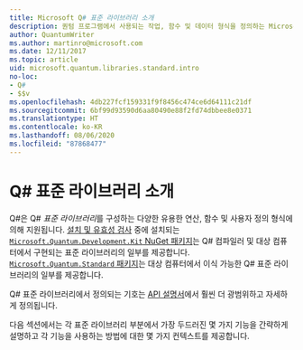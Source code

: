 ```yaml
---
title: Microsoft Q# 표준 라이브러리 소개
description: 퀀텀 프로그램에서 사용되는 작업, 함수 및 데이터 형식을 정의하는 Microsoft Q# 표준 라이브러리에 대해 알아봅니다.
author: QuantumWriter
ms.author: martinro@microsoft.com
ms.date: 12/11/2017
ms.topic: article
uid: microsoft.quantum.libraries.standard.intro
no-loc:
- Q#
- $$v
ms.openlocfilehash: 4db227fcf159331f9f8456c474ce6d64111c21df
ms.sourcegitcommit: 6bf99d93590d6aa80490e88f2fd74dbbee8e0371
ms.translationtype: HT
ms.contentlocale: ko-KR
ms.lasthandoff: 08/06/2020
ms.locfileid: "87868477"
---
```

# <a name="introduction-to-the-no-locq-standard-libraries"></a>Q# 표준 라이브러리 소개

Q#은 Q# *표준 라이브러리*를 구성하는 다양한 유용한 연산, 함수 및 사용자 정의 형식에 의해 지원됩니다.
[설치 및 유효성 검사](xref:microsoft.quantum.install) 중에 설치되는 [`Microsoft.Quantum.Development.Kit` NuGet 패키지](https://www.nuget.org/packages/microsoft.quantum.development.kit)는 Q# 컴파일러 및 대상 컴퓨터에서 구현되는 표준 라이브러리의 일부를 제공합니다.
[`Microsoft.Quantum.Standard` 패키지](https://www.nuget.org/packages/microsoft.quantum.standard)는 대상 컴퓨터에서 이식 가능한 Q# 표준 라이브러리의 일부를 제공합니다.

Q# 표준 라이브러리에서 정의되는 기호는 [API 설명서](xref:microsoft.quantum.standardlibsintro)에서 훨씬 더 광범위하고 자세하게 정의됩니다.

다음 섹션에서는 각 표준 라이브러리 부분에서 가장 두드러진 몇 가지 기능을 간략하게 설명하고 각 기능을 사용하는 방법에 대한 몇 가지 컨텍스트를 제공합니다.
